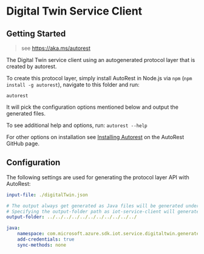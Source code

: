 # Digital Twin Service Client

## Getting Started
> see https://aka.ms/autorest

The Digital Twin service client using an autogenerated protocol layer that is created by autorest.

To create this protocol layer, simply install AutoRest in Node.js via `npm` (`npm install -g autorest`), navigate to this folder and run:

`autorest`

It will pick the configuration options mentioned below and output the generated files.

To see additional help and options, run:
`autorest --help`

For other options on installation see [Installing Autorest](https://aka.ms/autorest/install) on the AutoRest GitHub page.

## Configuration
The following settings are used for generating the protocol layer API with AutoRest:

```yaml
input-file: ./digitalTwin.json

# The output always get generated as Java files will be generated under src/main/java/specified/java/package
# Specifying the output-folder path as iot-service-client will generate the required folder structure.
output-folder: ../../../../../../../../../../../

java:
    namespace: com.microsoft.azure.sdk.iot.service.digitaltwin.generated
    add-credentials: true
    sync-methods: none
```